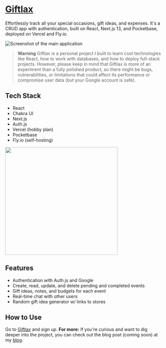 # [Giftlax](https://giftlax.vercel.app/)

Effortlessly track all your special occasions, gift ideas, and expenses. It's a CRUD app with authentication, built on React, Next.js 13, and Pocketbase, deployed on Vercel and Fly.io.

![Screenshot of the main application](https://github.com/probablyalexzhu/giftlax/assets/87958079/5a45856a-ac2c-4fb6-913f-04a965c59b1d)


> **Warning**
> Giftlax is a personal project I built to learn cool technologies like React, how to work with databases, and how to deploy full-stack projects. However, please keep in mind that Giftlax is more of an experiment than a fully polished product, so there might be bugs, vulnerabilities, or limitations that could affect its performance or compromise user data (but your Google account is safe).

## Tech Stack

- React
- Chakra UI
- Next.js
- Auth.js
- Vercel (hobby plan)
- Pocketbase
- Fly.io (self-hosting)

<img src="https://github.com/probablyalexzhu/giftlax/assets/87958079/a750b0e3-5d2d-4704-a7a6-e70f8b32d4a3)" width="358" height="343" />

## Features

- Authentication with Auth.js and Google
- Create, read, update, and delete pending and completed events
- Gift ideas, notes, and budgets for each event
- Real-time chat with other users
- Random gift idea generator w/ links to stores

## How to Use
Go to [Giftlax](https://giftlax.vercel.app/) and sign up.
**For more:** If you're curious and want to dig deeper into the project, you can check out the blog post (coming soon) at my [blog](https://probablyalexzhu.github.io/).
